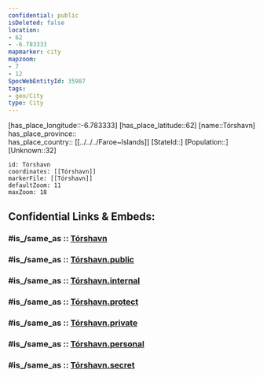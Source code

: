 ```yaml
---
confidential: public
isDeleted: false
location:
- 62
- -6.783333
mapmarker: city
mapzoom:
- 7
- 12
SpocWebEntityId: 35987
tags:
- geo/City
type: City
---
```


[has_place_longitude::-6.783333] 
[has_place_latitude::62] 
[name::Tórshavn] 
has_place_province::  
has_place_country:: [[../../../Faroe~Islands]] 
[StateId::] 
[Population::] 
[Unknown::32] 


```leaflet
id: Tórshavn
coordinates: [[Tórshavn]] 
markerFile: [[Tórshavn]] 
defaultZoom: 11 
maxZoom: 18
```


## Confidential Links & Embeds: 

### #is_/same_as :: [Tórshavn](/_Standards/Earth/Continent/Europe/Europe~North/Faroe~Islands/Regions~Faroe/Streymoyar/counties~Streymoyar/Tórshavn.md) 

### #is_/same_as :: [Tórshavn.public](/_public/Earth/Continent/Europe/Europe~North/Faroe~Islands/Regions~Faroe/Streymoyar/counties~Streymoyar/Tórshavn.public.md) 

### #is_/same_as :: [Tórshavn.internal](/_internal/Earth/Continent/Europe/Europe~North/Faroe~Islands/Regions~Faroe/Streymoyar/counties~Streymoyar/Tórshavn.internal.md) 

### #is_/same_as :: [Tórshavn.protect](/_protect/Earth/Continent/Europe/Europe~North/Faroe~Islands/Regions~Faroe/Streymoyar/counties~Streymoyar/Tórshavn.protect.md) 

### #is_/same_as :: [Tórshavn.private](/_private/Earth/Continent/Europe/Europe~North/Faroe~Islands/Regions~Faroe/Streymoyar/counties~Streymoyar/Tórshavn.private.md) 

### #is_/same_as :: [Tórshavn.personal](/_personal/Earth/Continent/Europe/Europe~North/Faroe~Islands/Regions~Faroe/Streymoyar/counties~Streymoyar/Tórshavn.personal.md) 

### #is_/same_as :: [Tórshavn.secret](/_secret/Earth/Continent/Europe/Europe~North/Faroe~Islands/Regions~Faroe/Streymoyar/counties~Streymoyar/Tórshavn.secret.md)

